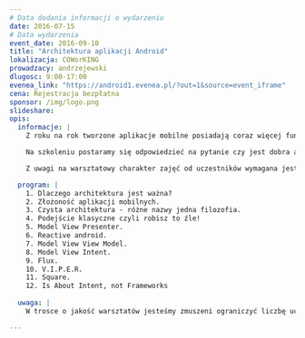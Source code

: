 ```yaml
---
# Data dodania informacji o wydarzeniu
date: 2016-07-15
# Data wydarzenia
event_date: 2016-09-10
title: "Architektura aplikacji Android"
lokalizacja: COWorKING
prowadzacy: andrzejewski
dlugosc: 9:00-17:00
evenea_link: "https://android1.evenea.pl/?out=1&source=event_iframe"
cena: Rejestracja bezpłatna
sponsor: /img/logo.png
slideshare:
opis:
  informacje: |
    Z roku na rok tworzone aplikacje mobilne posiadają coraz więcej funkcjonalności i stają się coraz bardziej złożone. Zaczynają przypominać tradycyjne aplikacje z własną warstwą prezentacji, utrwalania i logiki biznesowej. Wszyscy doświadczeni programiści Android wiedzą jak trudno nad tą złożonością zapanować tak, aby rozwiązanie, które powstanie było skalowalne i łatwe w utrzymaniu. Zaniedbanie podstawowych zasad takich jak separacja i dobry podział odpowiedzialności prowadzi do sytuacji, w których dalszy rozwój aplikacji staje się bardzo kosztowny, a niekiedy niemożliwy. Dlatego tak ważne jest, aby od samego początku dbać o poprawną architekturę. 

    Na szkoleniu postaramy się odpowiedzieć na pytanie czy jest dobra architektura, porównamy najbardziej popularne podejścia i pokażemy praktyczne przykłady ich zastosowania. 

    Z uwagi na warsztatowy charakter zajęć od uczestników wymagana jest podstawowa znajomość platformy Android. Wskazane jest przyniesienie własnego sprzętu - zrobimy wiele praktycznych przykładów. 

  program: |
    1. Dlaczego architektura jest ważna?
    2. Złożoność aplikacji mobilnych.
    3. Czysta architektura - różne nazwy jedna filozofia.
    4. Podejście klasyczne czyli robisz to źle!
    5. Model View Presenter.
    6. Reactive android.
    7. Model View View Model.
    8. Model View Intent.
    9. Flux.
    10. V.I.P.E.R.
    11. Square.
    12. Is About Intent, not Frameworks
  
  uwaga: |
    W trosce o jakość warsztatów jesteśmy zmuszeni ograniczyć liczbę uczestników. **Kwalifikacja odbywa się na podstawie odpowiedzi udzielonych w formularzu zgłoszeniowym oraz - w dalszym kroku - kolejności zgłoszeń.** Potwierdzenie udziału w warsztatach wraz z instrukcją przygotowania środowiska otrzymasz najpóźniej na 7 dni przed planowaną datą wydarzenia.

---
```

